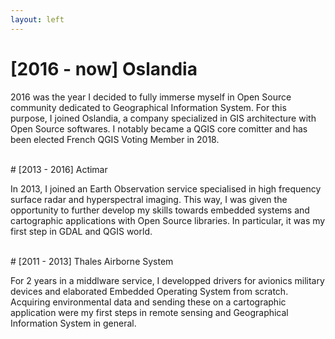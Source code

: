 ```yaml
---
layout: left
---
```


# [2016 - now] Oslandia

2016 was the year I decided to fully immerse myself in Open Source community
dedicated to Geographical Information System. For this purpose, I joined
Oslandia, a company specialized in GIS architecture with Open Source softwares.
I notably became a QGIS core comitter and has been elected French QGIS Voting
Member in 2018.

<br/>
# [2013 - 2016] Actimar

In 2013, I joined an Earth Observation service specialised in high frequency
surface radar and hyperspectral imaging. This way, I was given the opportunity
to further develop my skills towards embedded systems and cartographic
applications with Open Source libraries. In particular, it was my first step in
GDAL and QGIS world.

<br/>
# [2011 - 2013] Thales Airborne System

For 2 years in a middlware service, I developped drivers for avionics military
devices and elaborated Embedded Operating System from scratch. Acquiring
environmental data and sending these on a cartographic application were my
first steps in remote sensing and Geographical Information System in general.
